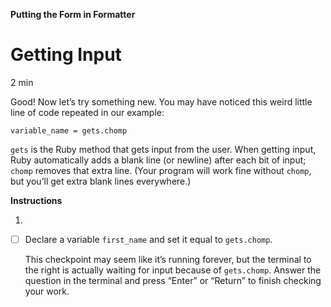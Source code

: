 **Putting the Form in Formatter**

# Getting Input

2 min

Good! Now let’s try something new. You may have noticed this weird little line of code repeated in our example:

```
variable_name = gets.chomp
```

```gets``` is the Ruby method that gets input from the user. When getting input, Ruby automatically adds a blank line (or newline) after each bit of input; ```chomp``` removes that extra line. (Your program will work fine without ```chomp```, but you’ll get extra blank lines everywhere.)

**Instructions**

1.
- [ ] Declare a variable ```first_name``` and set it equal to ```gets.chomp```.

    This checkpoint may seem like it’s running forever, but the terminal to the right is actually waiting for input because of ```gets.chomp```. Answer the question in the terminal and press “Enter” or “Return” to finish checking your work.